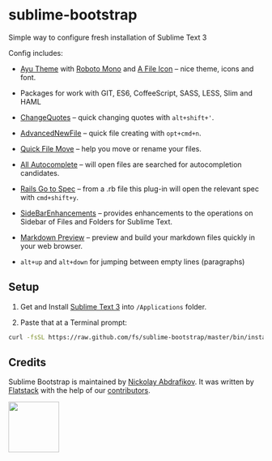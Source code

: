 # sublime-bootstrap

Simple way to configure fresh installation of Sublime Text 3

Config includes:

- [Ayu Theme](https://packagecontrol.io/packages/ayu) with [Roboto Mono](https://www.google.com/fonts/specimen/Roboto+Mono) and [A File Icon](https://github.com/ihodev/a-file-icon) – nice theme, icons and font.
- Packages for work with GIT, ES6, CoffeeScript, SASS, LESS, Slim and HAML
- [ChangeQuotes](https://github.com/colinta/SublimeChangeQuotes) – quick changing quotes with `alt+shift+'`.
- [AdvancedNewFile](https://packagecontrol.io/packages/AdvancedNewFile) – quick file creating with `opt+cmd+n`.
- [Quick File Move](https://packagecontrol.io/packages/Quick%20File%20Move) – help you move or rename your files.
- [All Autocomplete](https://packagecontrol.io/packages/All%20Autocomplete) – will open files are searched for autocompletion candidates.
- [Rails Go to Spec](https://packagecontrol.io/packages/RailsGoToSpec) – from a .rb file this plug-in will open the relevant spec with `cmd+shift+y`.
- [SideBarEnhancements](https://github.com/titoBouzout/SideBarEnhancements) – provides enhancements to the operations on Sidebar of Files and Folders for Sublime Text.
- [Markdown Preview](https://packagecontrol.io/packages/Markdown%20Preview) – preview and build your markdown files quickly in your web browser.

- `alt+up` and `alt+down` for jumping between empty lines (paragraphs)

## Setup

1. Get and Install [Sublime Text 3](http://www.sublimetext.com/3) into `/Applications` folder.

2. Paste that at a Terminal prompt:

```sh
curl -fsSL https://raw.github.com/fs/sublime-bootstrap/master/bin/install | sh
```

## Credits

Sublime Bootstrap is maintained by [Nickolay Abdrafikov](http://github.com/nickolayabdrafikov).
It was written by [Flatstack](http://www.flatstack.com) with the help of our
[contributors](http://github.com/fs/sublime-bootstrap/contributors).

[<img src="http://www.flatstack.com/logo.svg" width="100"/>](http://www.flatstack.com)
